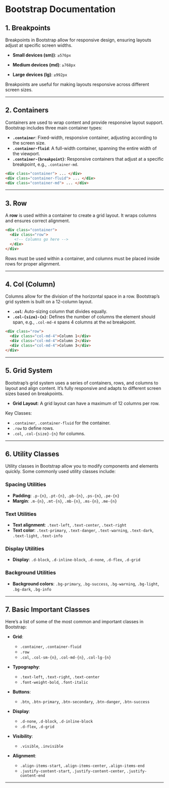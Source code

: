 # Bootstrap Documentation

## 1. Breakpoints

Breakpoints in Bootstrap allow for responsive design, ensuring layouts adjust at specific screen widths.
  
- **Small devices (sm))**: `≥576px`

- **Medium devices (md)**: `≥768px`

- **Large devices (lg)**: `≥992px`

Breakpoints are useful for making layouts responsive across different screen sizes.

---

## 2. Containers

Containers are used to wrap content and provide responsive layout support. Bootstrap includes three main container types:

- **`.container`**: Fixed-width, responsive container, adjusting according to the screen size.
- **`.container-fluid`**: A full-width container, spanning the entire width of the viewport.
- **`.container-{breakpoint}`**: Responsive containers that adjust at a specific breakpoint, e.g., `.container-md`.

```html
<div class="container"> ... </div>
<div class="container-fluid"> ... </div>
<div class="container-md"> ... </div>
```

---

## 3. Row

A **row** is used within a container to create a grid layout. It wraps columns and ensures correct alignment.

```html
<div class="container">
  <div class="row">
    <!-- Columns go here -->
  </div>
</div>
```

Rows must be used within a container, and columns must be placed inside rows for proper alignment.

---

## 4. Col (Column)

Columns allow for the division of the horizontal space in a row. Bootstrap’s grid system is built on a 12-column layout.

- **`.col`**: Auto-sizing column that divides equally.
- **`.col-{size}-{n}`**: Defines the number of columns the element should span, e.g., `.col-md-4` spans 4 columns at the `md` breakpoint.

```html
<div class="row">
  <div class="col-md-4">Column 1</div>
  <div class="col-md-4">Column 2</div>
  <div class="col-md-4">Column 3</div>
</div>
```

---

## 5. Grid System

Bootstrap’s grid system uses a series of containers, rows, and columns to layout and align content. It’s fully responsive and adapts to different screen sizes based on breakpoints.

- **Grid Layout**: A grid layout can have a maximum of 12 columns per row.
  
Key Classes:
- `.container`, `.container-fluid` for the container.
- `.row` to define rows.
- `.col`, `.col-{size}-{n}` for columns.

---

## 6. Utility Classes

Utility classes in Bootstrap allow you to modify components and elements quickly. Some commonly used utility classes include:

### Spacing Utilities
- **Padding**: `.p-{n}`, `.pt-{n}`, `.pb-{n}`, `.ps-{n}`, `.pe-{n}`
- **Margin**: `.m-{n}`, `.mt-{n}`, `.mb-{n}`, `.ms-{n}`, `.me-{n}`

### Text Utilities
- **Text alignment**: `.text-left`, `.text-center`, `.text-right`
- **Text color**: `.text-primary`, `.text-danger`, `.text-warning`, `.text-dark`, `.text-light`, `.text-info`

### Display Utilities
- **Display**: `.d-block`, `.d-inline-block`, `.d-none`, `.d-flex`, `.d-grid`

### Background Utilities
- **Background colors**: `.bg-primary`, `.bg-success`, `.bg-warning`, `.bg-light`, `.bg-dark`, `.bg-info`

---

## 7. Basic Important Classes

Here’s a list of some of the most common and important classes in Bootstrap:

- **Grid**:
  - `.container`, `.container-fluid`
  - `.row`
  - `.col`, `.col-sm-{n}`, `.col-md-{n}`, `.col-lg-{n}`

- **Typography**:
  - `.text-left`, `.text-right`, `.text-center`
  - `.font-weight-bold`, `.font-italic`


- **Buttons**:
  - `.btn`, `.btn-primary`, `.btn-secondary`, `.btn-danger`, `.btn-success`

- **Display**:
  - `.d-none`, `.d-block`, `.d-inline-block`
  - `.d-flex`, `.d-grid`

- **Visibility**:
  - `.visible`, `.invisible`

- **Alignment**:
  - `.align-items-start`, `.align-items-center`, `.align-items-end`
  - `.justify-content-start`, `.justify-content-center`, `.justify-content-end`

---